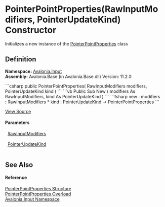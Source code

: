 # PointerPointProperties(RawInputModifiers, PointerUpdateKind) Constructor


Initializes a new instance of the <a href="T_Avalonia_Input_PointerPointProperties">PointerPointProperties</a> class



## Definition
**Namespace:** <a href="N_Avalonia_Input">Avalonia.Input</a>  
**Assembly:** Avalonia.Base (in Avalonia.Base.dll) Version: 11.2.0

<Tabs groupId="api-code-preview">
<TabItem value="csharp" label="C#">
```csharp
public PointerPointProperties(
	RawInputModifiers modifiers,
	PointerUpdateKind kind
)
```
</TabItem>
<TabItem value="vb" label="VB">
```vb
Public Sub New ( 
	modifiers As RawInputModifiers,
	kind As PointerUpdateKind
)
```
</TabItem>
<TabItem value="fsharp" label="F#">
```fsharp
new : 
        modifiers : RawInputModifiers * 
        kind : PointerUpdateKind -> PointerPointProperties
```
</TabItem>
</Tabs>



<a href="https://github.com/AvaloniaUI/Avalonia/tree/master/src/Avalonia.Base/Input/PointerPoint.cs#L120" title="View the source code">View Source</a>



#### Parameters
<dl><dt>  <a href="T_Avalonia_Input_RawInputModifiers">RawInputModifiers</a></dt><dd> </dd><dt>  <a href="T_Avalonia_Input_PointerUpdateKind">PointerUpdateKind</a></dt><dd> </dd></dl>

## See Also


#### Reference
<a href="T_Avalonia_Input_PointerPointProperties">PointerPointProperties Structure</a>  
<a href="Overload_Avalonia_Input_PointerPointProperties__ctor">PointerPointProperties Overload</a>  
<a href="N_Avalonia_Input">Avalonia.Input Namespace</a>  
